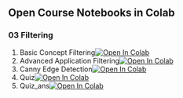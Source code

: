 ## Open Course Notebooks in Colab

### 03 Filtering
1. Basic Concept Filtering[![Open In Colab](https://colab.research.google.com/assets/colab-badge.svg)](https://colab.research.google.com/github/TA-aiacademy/course_3.0/blob/CNN/05_CVCNN/Part1_Intro_CV/03_Filtering/Basic_Concept_Filtering.ipynb)
2. Advanced Application Filtering[![Open In Colab](https://colab.research.google.com/assets/colab-badge.svg)](https://colab.research.google.com/github/TA-aiacademy/course_3.0/blob/CNN/05_CVCNN/Part1_Intro_CV/03_Filtering/Advanced_Application_Filtering.ipynb)
3. Canny Edge Detection[![Open In Colab](https://colab.research.google.com/assets/colab-badge.svg)](https://colab.research.google.com/github/TA-aiacademy/course_3.0/blob/CNN/05_CVCNN/Part1_Intro_CV/03_Filtering/Canny_Edge_Detection.ipynb)
4. Quiz[![Open In Colab](https://colab.research.google.com/assets/colab-badge.svg)](https://colab.research.google.com/github/TA-aiacademy/course_3.0/blob/CNN/05_CVCNN/Part1_Intro_CV/03_Filtering/Quiz.ipynb)
5. Quiz_ans[![Open In Colab](https://colab.research.google.com/assets/colab-badge.svg)](https://colab.research.google.com/github/TA-aiacademy/course_3.0/blob/CNN/05_CVCNN/Part1_Intro_CV/03_Filtering/Quiz_ans.ipynb)
